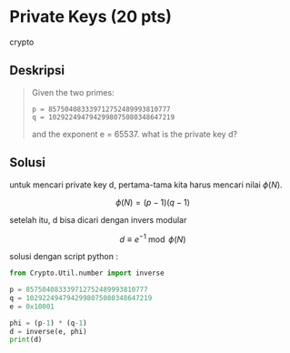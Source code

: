 # Private Keys (20 pts)
crypto

## Deskripsi
> Given the two primes:
>``` console
> p = 857504083339712752489993810777
> q = 1029224947942998075080348647219
>```
> and the exponent e = 65537. what is the private key d?

## Solusi
untuk mencari private key d, pertama-tama kita harus mencari nilai $\phi(N)$.

$$ \phi(N) = (p - 1)(q - 1) $$

setelah itu, d bisa dicari dengan invers modular

$$ d \equiv e^{-1} \bmod \phi(N) $$

solusi dengan script python :
``` python
from Crypto.Util.number import inverse

p = 857504083339712752489993810777
q = 1029224947942998075080348647219
e = 0x10001

phi = (p-1) * (q-1)
d = inverse(e, phi)
print(d)
```
